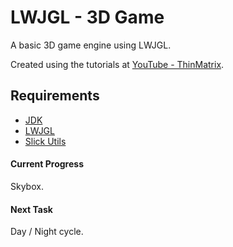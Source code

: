 # LWJGL - 3D Game
A basic 3D game engine using LWJGL.

Created using the tutorials at [YouTube - ThinMatrix](https://www.youtube.com/channel/UCUkRj4qoT1bsWpE_C8lZYoQ).

## Requirements
* [JDK](https://www.oracle.com/technetwork/java/javase/downloads/index.html)
* [LWJGL](https://www.lwjgl.org/download)
* [Slick Utils](http://slick.ninjacave.com/slick-util/)

#### Current Progress
Skybox.

#### Next Task
Day / Night cycle.
